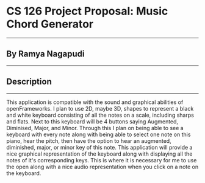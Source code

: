 # CS 126 Project Proposal: Music Chord Generator
----------------------------------------------------------------------------------------------------------------------
## By Ramya Nagapudi
----------------------------------------------------------------------------------------------------------------------
## Description
----------------------------------------------------------------------------------------------------------------------
This application is compatible with the sound and graphical abilities of openFrameworks. I plan to use 2D, maybe 3D, shapes to represent a black and white keyboard consisting of all the notes on a scale, including sharps and flats. Next to this keyboard will be 4 buttons saying Augmented, Diminised, Major, and Minor. Through this I plan on being able to see a keyboard with every note along with being able to select one note on this piano, hear the pitch, then have the option to hear an augmented, diminished, major, or minor key of this note. This application will provide a nice graphical representation of the keyboard along with displaying all the notes of it's corresponding keys. This is where it is necessary for me to use the open along with a nice audio representation when you click on a note on the keyboard. 

